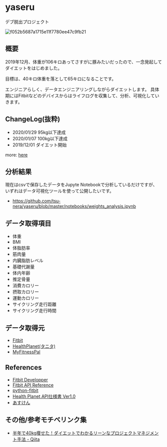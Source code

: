 # yaseru

デブ脱出プロジェクト

![f052b5687a1715e11f7780ee47c9fb21](https://user-images.githubusercontent.com/760627/75088385-d4608100-558f-11ea-8e75-afa1023589b6.png)

## 概要

2019年12月、体重が106キロあってさすがに豚みたいだったので、一念発起してダイエットをはじめました。

目標は、40キロ体重を落として65キロになることです。

エンジニアらしく、データエンジニアリングしながらダイエットします。
具体期にはFitbitなどのデバイスからはライフログを収集して、分析、可視化していきます。

## ChangeLog(抜粋)

* 2020/01/29 95kg以下達成
* 2020/01/07 100kg以下達成
* 2019/12/01 ダイエット開始

more: [here](https://github.com/tsu-nera/yaseru/blob/master/CHANGELOG.md)

## 分析結果

現在はcsvで保存したデータをJupyte Notebookで分析しているだけですが、
いずれはデータ可視化ツールを使って公開したいです。

* https://github.com/tsu-nera/yaseru/blob/master/notebooks/weights_analysis.ipynb

## データ取得項目

* 体重
* BMI
* 体脂肪率
* 筋肉量
* 内臓脂肪レベル
* 基礎代謝量
* 体内年齢
* 推定骨量
* 消費カロリー
* 摂取カロリー
* 運動カロリー
* サイクリング走行距離
* サイクリング走行時間

## データ取得元

* [Fitbit](https://www.fitbit.com/)
* [HealthPlanet(タニタ)](https://www.healthplanet.jp/)
* [MyFitnessPal](https://www.myfitnesspal.com/ja/)

## References

* [Fitbit Developper](https://dev.fitbit.com)
* [Fitbit API Reference](https://dev.fitbit.com/build/reference/web-api/)
* [python-fitbit](https://github.com/orcasgit/python-fitbit)
* [Health Planet API仕様書 Ver1.0](https://www.healthplanet.jp/apis/api.html)
* [あすけん](https://www.asken.jp/)

## その他/参考モチベリンク集

* [半年で40kg痩せた！ダイエットでわかるリーンなプロジェクトマネジメント手法 \- Qiita](https://qiita.com/hirokidaichi/items/9422841b5972b3a5664c)
